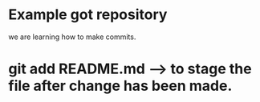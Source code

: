 # Example got repository

we are learning how to make commits.
# git add README.md --> to stage the file after change has been made.